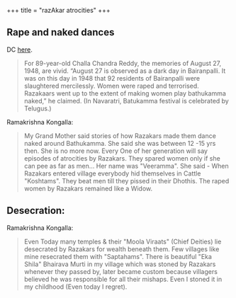 +++
title = "razAkar atrocities"
+++

## Rape and naked dances

DC [here](https://www.deccanchronicle.com/nation/current-affairs/170916/razakaars-forced-naked-dance-freedom-fighter.html).

> For 89-year-old Challa Chandra Reddy, the memories of August 27, 1948, are vivid. “August 27 is observed as a dark day in Bairanpalli. It was on this day in 1948 that 92 residents of Bairanpalli were slaughtered mercilessly. Women were raped and terrorised. Razakaars went up to the extent of making women play bathukamma naked,” he claimed. (In Navaratri, Batukamma festival is celebrated by Telugus.)

Ramakrishna Kongalla:

> My Grand Mother said stories of how Razakars made them dance naked around Bathukamma. She said she was between 12 -15 yrs then. She is no more now. Every One of her generation will say episodes of atrocities by Razakars. They spared women only if she can pee as far as men... Her name was "Veeramma". She said - When Razakars entered village everybody hid themselves in Cattle "Koshtams". They beat men till they pissed in their Dhothis. The raped women by Razakars remained like a Widow. 

## Desecration:
Ramakrishna Kongalla:

> Even Today many temples & their "Moola Viraats" (Chief Deities) lie desecrated by Razakars for wealth beneath them. Few villages like mine resecrated them with "Saptahams". There is beautiful "Eka Shila" Bhairava Murti in my village which was stoned by Razakars whenever they passed by, later became custom because villagers believed he was responsible for all their mishaps. Even I stoned it in my childhood (Even today I regret).